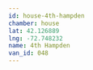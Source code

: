 ```yaml
---
id: house-4th-hampden
chamber: house
lat: 42.126889
lng: -72.748232
name: 4th Hampden
van_id: 048
---
```

